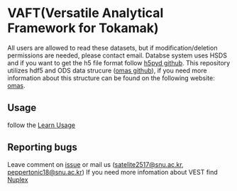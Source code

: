 # VAFT(Versatile Analytical Framework for Tokamak) 

All users are allowed to read these datasets, but if modification/deletion permissions are needed, please contact email. Databse system uses HSDS and if you want to get the h5 file format follow [h5pyd github](https://github.com/HDFGroup/h5pyd). This repository utilizes hdf5 and ODS data strucure ([omas github](https://github.com/gafusion/omas?tab=readme-ov-file)), if you need more information about this structure can be found on the following website: [omas](https://gafusion.github.io/omas/).

## Usage

follow the [Learn Usage](https://vest-tokamak.github.io/vaft/)


## Reporting bugs

Leave comment on [issue](https://github.com/satelite2517/vaft/issues) or mail us (satelite2517@snu.ac.kr, peppertonic18@snu.ac.kr)
If you need more infomation about VEST find [Nuplex](http://nuplex.snu.ac.kr)